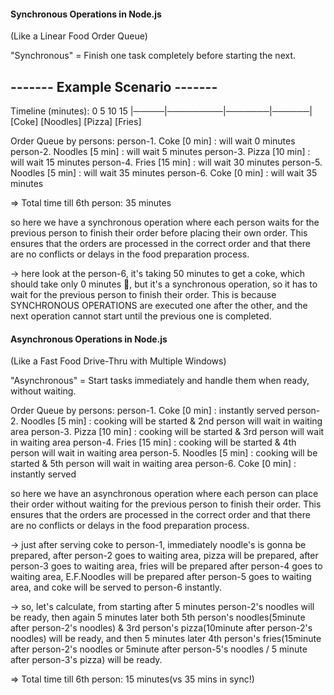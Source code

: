 #### Synchronous Operations in Node.js
(Like a Linear Food Order Queue)

  "Synchronous" = Finish one task completely before starting the next.

------- Example Scenario -------
-------

Timeline (minutes):
  0     5         10      15
|─────|─────────|───────|──────|
[Coke] [Noodles] [Pizza] [Fries]

Order Queue by persons:
person-1. Coke        [0 min]   : will wait 0 minutes
person-2. Noodles     [5 min]   : will wait 5 minutes
person-3. Pizza       [10 min]  : will wait 15 minutes
person-4. Fries       [15 min]  : will wait 30 minutes
person-5. Noodles     [5 min]   : will wait 35 minutes
person-6. Coke        [0 min]   : will wait 35 minutes

=> Total time till 6th person: 35 minutes

so here we have a synchronous operation where each person waits for the previous person to finish their order before placing their own order. This ensures that the orders are processed in the correct order and that there are no conflicts or delays in the food preparation process.

-> here look at the person-6, it's taking 50 minutes to get a coke, which should take only 0 minutes 🤣, but it's a synchronous operation, so it has to wait for the previous person to finish their order. This is because SYNCHRONOUS OPERATIONS are executed one after the other, and the next operation cannot start until the previous one is completed.

#### Asynchronous Operations in Node.js
(Like a Fast Food Drive-Thru with Multiple Windows)

  "Asynchronous" = Start tasks immediately and handle them when ready, without waiting.

Order Queue by persons:
person-1. Coke        [0 min]   : instantly served
person-2. Noodles     [5 min]   : cooking will be started & 2nd person will wait in waiting area
person-3. Pizza       [10 min]  : cooking will be started & 3rd person will wait in waiting area
person-4. Fries       [15 min]  : cooking will be started & 4th person will wait in waiting area
person-5. Noodles     [5 min]  : cooking will be started & 5th person will wait in waiting area
person-6. Coke        [0 min]   : instantly served

so here we have an asynchronous operation where each person can place their order without waiting for the previous person to finish their order. This ensures that the orders are processed in the correct order and that there are no conflicts or delays in the food preparation process.

-> just after serving coke to person-1, immediately noodle's is gonna be prepared, after person-2 goes to waiting area, pizza will be prepared, after person-3 goes to waiting area, fries will be prepared after person-4 goes to waiting area, E.F.Noodles will be prepared after person-5 goes to waiting area, and coke will be served to person-6 instantly.

-> so, let's calculate, from starting after 5 minutes person-2's noodles will be ready, then again 5 minutes later both 5th person's noodles(5minute after person-2's noodles) & 3rd person's pizza(10minute after person-2's noodles) will be ready, and then 5 minutes later 4th person's fries(15minute after person-2's noodles or 5minute after person-5's noodles / 5 minute after person-3's pizza) will be ready.

=> Total time till 6th person: 15 minutes(vs 35 mins in sync!)
